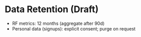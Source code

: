 # Data Retention (Draft)
- RF metrics: 12 months (aggregate after 90d)
- Personal data (signups): explicit consent; purge on request
